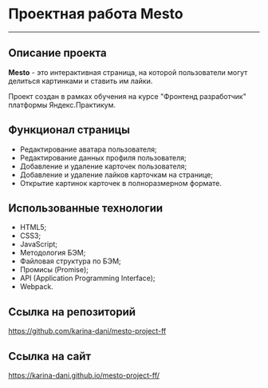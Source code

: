 # Проектная работа Mesto
------ 

## Описание проекта

**Mesto** - это интерактивная страница, на которой пользователи могут делиться картинками и ставить им лайки.

Проект создан в рамках обучения на курсе "Фронтенд разработчик" платформы Яндекс.Практикум.

## Функционал страницы

* Редактирование аватара пользователя; 
* Редактирование данных профиля пользователя;
* Добавление и удаление карточек пользователя;
* Добавление и удаление лайков карточкам на странице;
* Открытие картинок карточек в полноразмерном формате.

## Использованные технологии 

* HTML5;
* CSS3;
* JavaScript;
* Методология БЭМ;
* Файловая структура по БЭМ;
* Промисы (Promise);
* API (Application Programming Interface);
* Webpack.

## Ссылка на репозиторий

https://github.com/karina-dani/mesto-project-ff

## Ссылка на сайт 

https://karina-dani.github.io/mesto-project-ff/